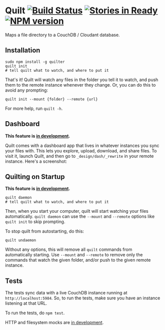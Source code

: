 # Quilt [![Build Status](https://secure.travis-ci.org/garbados/quilter.png?branch=master)](http://travis-ci.org/garbados/quilter) [![Stories in Ready](https://badge.waffle.io/garbados/quilter.png?label=ready)](http://waffle.io/garbados/quilter) [![NPM version](https://badge.fury.io/js/quilter.png)](http://badge.fury.io/js/quilter)

Maps a file directory to a CouchDB / Cloudant database.

## Installation

    sudo npm install -g quilter
    quilt init
    # tell quilt what to watch, and where to put it

That's it! Quilt will watch any files in the folder you tell it to watch, and push them to the remote instance whenever they change. Or, you can do this to avoid any prompting:

    quilt init --mount {folder} --remote {url}

For more help, run `quilt -h`.

## Dashboard

**This feature is [in development](https://github.com/garbados/quilter/issues/3).**

Quilt comes with a dashboard app that lives in whatever instances you sync your files with. This lets you explore, upload, download, and share files. To visit it, launch Quilt, and then go to `_design/dash/_rewrite` in your remote instance. Here's a screenshot:

## Quilting on Startup

**This feature is [in development](https://github.com/garbados/quilter/issues/2).**

    quilt daemon
    # tell quilt what to watch, and where to put it    

Then, when you start your computer, quilt will start watching your files automatically. `quilt daemon` can use the `--mount` and `--remote` options like `quilt init` to skip prompting.

To stop quilt from autostarting, do this:

    quilt undaemon

Without any options, this will remove all `quilt` commands from automatically starting. Use `--mount` and `--remote` to remove only the commands that watch the given folder, and/or push to the given remote instance.

## Tests

The tests sync data with a live CouchDB instance running at `http://localhost:5984`. So, to run the tests, make sure you have an instance listening at that URL.

To run the tests, do `npm test`.

HTTP and filesystem mocks are [in development](https://github.com/garbados/quilter/issues/1).